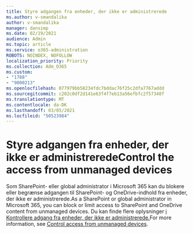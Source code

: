 ```yaml
---
title: Styre adgangen fra enheder, der ikke er administrerede
ms.author: v-smandalika
author: v-smandalika
manager: dansimp
ms.date: 02/19/2021
audience: Admin
ms.topic: article
ms.service: o365-administration
ROBOTS: NOINDEX, NOFOLLOW
localization_priority: Priority
ms.collection: Adm_O365
ms.custom:
- "1788"
- "9000213"
ms.openlocfilehash: 077979bb58234fdc7bddac76f25c2dfa7767addd
ms.sourcegitcommit: c202c0df2d141e63f4f7eb13a56efbfc2f57348f
ms.translationtype: MT
ms.contentlocale: da-DK
ms.lasthandoff: 03/05/2021
ms.locfileid: "50523984"
---
```

# <a name="control-the-access-from-unmanaged-devices"></a><span data-ttu-id="d94bd-102">Styre adgangen fra enheder, der ikke er administrerede</span><span class="sxs-lookup"><span data-stu-id="d94bd-102">Control the access from unmanaged devices</span></span>

<span data-ttu-id="d94bd-103">Som SharePoint- eller global administrator i Microsoft 365 kan du blokere eller begrænse adgangen til SharePoint- og OneDrive-indhold fra enheder, der ikke er administrerede.</span><span class="sxs-lookup"><span data-stu-id="d94bd-103">As a SharePoint or global administrator in Microsoft 365, you can block or limit access to SharePoint and OneDrive content from unmanaged devices.</span></span> <span data-ttu-id="d94bd-104">Du kan finde flere oplysninger [i Kontrollere adgang fra enheder, der ikke er administrerede.](https://docs.microsoft.com/sharepoint/control-access-from-unmanaged-devices)</span><span class="sxs-lookup"><span data-stu-id="d94bd-104">For more information, see [Control access from unmanaged devices](https://docs.microsoft.com/sharepoint/control-access-from-unmanaged-devices).</span></span>